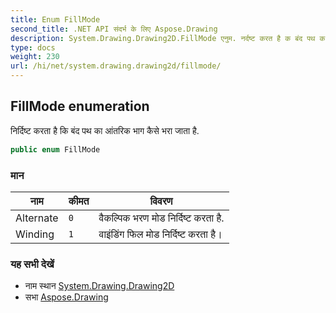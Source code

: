 ```yaml
---
title: Enum FillMode
second_title: .NET API संदर्भ के लिए Aspose.Drawing
description: System.Drawing.Drawing2D.FillMode एनुम. नर्दष्ट करत है क बंद पथ क आंतरक भग कैसे भर जत है.
type: docs
weight: 230
url: /hi/net/system.drawing.drawing2d/fillmode/
---
```

## FillMode enumeration

निर्दिष्ट करता है कि बंद पथ का आंतरिक भाग कैसे भरा जाता है.

```csharp
public enum FillMode
```

### मान

| नाम | कीमत | विवरण |
| --- | --- | --- |
| Alternate | `0` | वैकल्पिक भरण मोड निर्दिष्ट करता है. |
| Winding | `1` | वाइंडिंग फिल मोड निर्दिष्ट करता है। |

### यह सभी देखें

* नाम स्थान [System.Drawing.Drawing2D](../../system.drawing.drawing2d/)
* सभा [Aspose.Drawing](../../)


